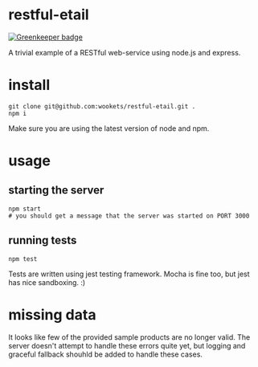 # restful-etail

[![Greenkeeper badge](https://badges.greenkeeper.io/wookets/restful-etail.svg)](https://greenkeeper.io/)

A trivial example of a RESTful web-service using node.js and express. 

# install 

```
git clone git@github.com:wookets/restful-etail.git .
npm i
```

Make sure you are using the latest version of node and npm.


# usage

## starting the server

```
npm start
# you should get a message that the server was started on PORT 3000
```

## running tests

```
npm test
```

Tests are written using jest testing framework. Mocha is fine too, but jest has nice sandboxing. :) 

# missing data

It looks like few of the provided sample products are no longer valid. The server doesn't attempt to handle these errors quite yet, but logging and graceful fallback shouhld be added to handle these cases.